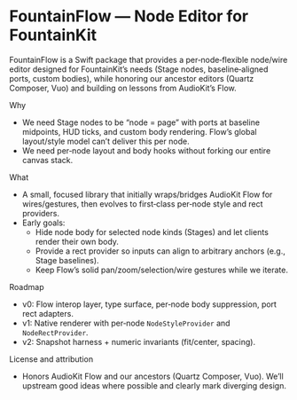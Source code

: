 # FountainFlow — Node Editor for FountainKit

FountainFlow is a Swift package that provides a per‑node‑flexible node/wire editor designed for FountainKit’s needs (Stage nodes, baseline‑aligned ports, custom bodies), while honoring our ancestor editors (Quartz Composer, Vuo) and building on lessons from AudioKit’s Flow.

Why
- We need Stage nodes to be “node = page” with ports at baseline midpoints, HUD ticks, and custom body rendering. Flow’s global layout/style model can’t deliver this per node.
- We need per‑node layout and body hooks without forking our entire canvas stack.

What
- A small, focused library that initially wraps/bridges AudioKit Flow for wires/gestures, then evolves to first‑class per‑node style and rect providers.
- Early goals:
  - Hide node body for selected node kinds (Stages) and let clients render their own body.
  - Provide a rect provider so inputs can align to arbitrary anchors (e.g., Stage baselines).
  - Keep Flow’s solid pan/zoom/selection/wire gestures while we iterate.

Roadmap
- v0: Flow interop layer, type surface, per‑node body suppression, port rect adapters.
- v1: Native renderer with per‑node `NodeStyleProvider` and `NodeRectProvider`.
- v2: Snapshot harness + numeric invariants (fit/center, spacing).

License and attribution
- Honors AudioKit Flow and our ancestors (Quartz Composer, Vuo). We’ll upstream good ideas where possible and clearly mark diverging design.


